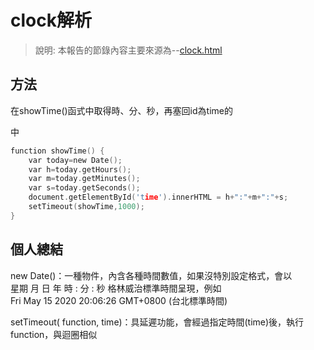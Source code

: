 # clock解析
> 說明: 本報告的節錄內容主要來源為--[clock.html](https://github.com/ccccourse/wp/blob/master/code/05-js/clock.html)  

## 方法 
在showTime()函式中取得時、分、秒，再塞回id為time的<div>中    
```c
function showTime() {
    var today=new Date();
    var h=today.getHours();
    var m=today.getMinutes();
    var s=today.getSeconds();
    document.getElementById('time').innerHTML = h+":"+m+":"+s;
    setTimeout(showTime,1000);
}
```
## 個人總結

new Date()：一種物件，內含各種時間數值，如果沒特別設定格式，會以  
星期 月  日  年  時 : 分 : 秒 格林威治標準時間呈現，例如  
Fri May 15 2020 20:06:26 GMT+0800 (台北標準時間)  

setTimeout( function, time)：具延遲功能，會經過指定時間(time)後，執行function，與迴圈相似

